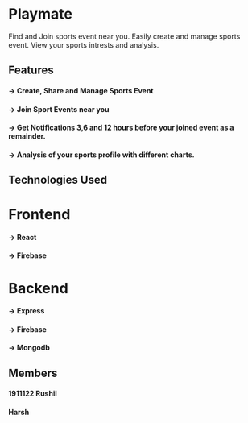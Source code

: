 # Playmate
Find and Join sports event near you. Easily create and manage sports event. View your sports intrests and analysis.

## Features
#### -> Create, Share and Manage Sports Event
#### -> Join Sport Events near you
#### -> Get Notifications 3,6 and 12 hours before your joined event as a remainder.
#### -> Analysis of your sports profile with different charts.

## Technologies Used

# Frontend
#### -> React
#### -> Firebase

# Backend
#### -> Express
#### -> Firebase
#### -> Mongodb

## Members
#### 1911122 Rushil
#### Harsh
